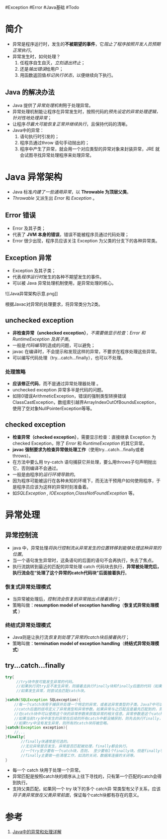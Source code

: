 #Exception #Error #Java基础 #Todo 


# 简介
- 异常是程序运行时，发生的**不被期望的事件**，它*阻止了程序按照开发人员预期正常执行*。
- 异常发生时，如何处理？
	1. 任程序自生自灭，*立刻退出终止*；
	2. 还是*输出错误*给用户；
	3. 用函数返回值*标记执行状态*，以便继续向下执行。

## Java 的解决办法
- Java 提供了*异常处理机制*用于处理异常。
- 异常处理机制能让程序在异常发生时，按照代码的*预先设定的异常处理逻辑，针对性地处理异常*；
- 让程序*尽最大可能恢复正常并继续执行*，且保持代码的清晰。
- Java中的异常：
	1. 语句执行时引发的；
	2. 程序员通过throw 语句手动抛出的；
	3. 程序中产生了异常，就会用一个对应类型的异常对象来封装异常，JRE 就会试图寻找异常处理程序来处理异常。
# Java 异常架构
- Java 标准*内建了一些通用异常*，以 **Throwable 为顶层父类**。
- *Throwable* 又派生出 *Error* 和 *Exception* 。

## Error 错误
- Error 及其子类；
- 代表了 **JVM 本身的错误**，错误不能被程序员通过代码处理；
- Error 很少出现，程序员应该关注 Exception 为父类的分支下的各种异常类。

## Exception 异常
- Exception 及其子类；
- 代表*程序运行时*发生的各种不期望发生的事件。
- 可以被 Java 异常处理机制使用，是异常处理的核心。

![[Java异常架构示意.png]]


根据Javac对异常的处理要求，将异常类分为2类。

## unchecked exception
- **非检查异常（unckecked exception）**，*不需要做显示检查*：*Error 和 RuntimeException 及其子类*。
- 一般是*代码编写*的造成的问题，可以避免；
- javac 在编译时，不会提示和发现这样的异常，不要求在程序处理这些异常。
- 可以编写代码处理（try...catch...finally），也可以不处理。

### 处理策略
- **应该修正代码**，而不是通过异常处理器处理 。
- unchecked exception 异常多半是代码的问题。
- 如除0错误ArithmeticException，错误的强制类型转换错误ClassCastException，数组索引越界ArrayIndexOutOfBoundsException，使用了空对象NullPointerException等等。

## checked exception
- **检查异常（checked exception）**，需要显示检查：直接继承 Exception 为 checked Exception，除了 *Error* 和 *RuntimeException* 的其它异常。
- **javac 强制要求为检查异常做处理工作**（使用try...catch...finally或者throws）。
- 在方法中要么用 try-catch 语句捕获它并处理，要么用throws子句声明抛出它，否则编译不会通过。
- 一般是由程序的*运行环境导致的*。
- 因为程序可能被运行在各种未知的环境下，而无法干预用户如何使用程序，于是程序员应该为这样的异常时刻准备着。
- 如*SQLException , IOException,ClassNotFoundException* 等。


# 异常处理
## 异常控制流
- java 中，异常处理*将执行控制流从异常发生的位置转移到能够处理这种异常的位置*。
- 当一个语句发生异常时，这条语句的后面的语句不会再执行，失去了焦点。
- 执行流跳转到最近的匹配的异常处理 catch 代码块去执行，**异常被处理完后，执行流会在“处理了这个异常的catch代码块”后面接着执行**。

### 恢复式异常处理模式
- 当异常被处理后，*控制流会恢复到异常抛出点接着执行*；
- 策略叫做：**resumption model of exception handling**（**恢复式异常处理模式** ）

### 终结式异常处理模式
- Java则是让执行流*恢复到处理了异常的catch块后接着执行*；
- 策略叫做：**termination model of exception handling**（**终结式异常处理模式**）
## try...catch...finally
```java
try{
     //try块中放可能发生异常的代码。     
     //如果执行完try且不发生异常，则接着去执行finally块和finally后面的代码（如果有的话）。     
     //如果发生异常，则尝试去匹配catch块。

}catch(SQLException SQLexception){
    //每一个catch块用于捕获并处理一个特定的异常，或者这异常类型的子类。Java7中可以将多个异常声明在一个catch中。
    //catch后面的括号定义了异常类型和异常参数。如果异常与之匹配且是最先匹配到的，则虚拟机将使用这个catch块来处理异常。
    //在catch块中可以使用这个块的异常参数来获取异常的相关信息。异常参数是这个catch块中的局部变量，其它块不能访问。
    //如果当前try块中发生的异常在后续的所有catch中都没捕获到，则先去执行finally，然后到这个函数的外部caller中去匹配异常处理器。    
    //如果try中没有发生异常，则所有的catch块将被忽略。
}catch(Exception exception){
    //...
}finally{
       //finally块通常是可选的。   
       //无论异常是否发生，异常是否匹配被处理，finally都会执行。
       //一个try至少要有一个catch块，否则， 至少要有1个finally块。但是finally不是用来处理异常的，finally不会捕获异常。
       //finally主要做一些清理工作，如流的关闭，数据库连接的关闭等。 
}
```
- 每一个 catch 块用于处理一个异常。
- 异常匹配是按照catch块的顺序从上往下寻找的，只有第一个匹配的catch会得到执行。
- 支持父类匹配，如果同一个 try 块下的多个 catch异 常类型有父子关系，应该*将子类异常放在父类异常前面*，保证每个catch块都有存在的意义。


# 参考
1. [Java中的异常和处理详解](https://www.cnblogs.com/lulipro/p/7504267.html)